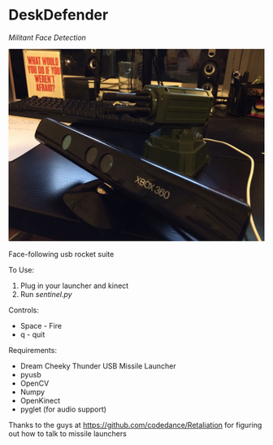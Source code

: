 DeskDefender
============
_Militant Face Detection_

<img src="https://github.com/jamessha78/DeskDefender/blob/master/images/cover_photo.jpg">

Face-following usb rocket suite  

To Use:  
1. Plug in your launcher and kinect  
2. Run _sentinel.py_  

Controls:  
* Space - Fire  
* q - quit  

Requirements:  
* Dream Cheeky Thunder USB Missile Launcher  
* pyusb  
* OpenCV  
* Numpy  
* OpenKinect  
* pyglet (for audio support)  

Thanks to the guys at https://github.com/codedance/Retaliation for figuring out how to talk to missile launchers
